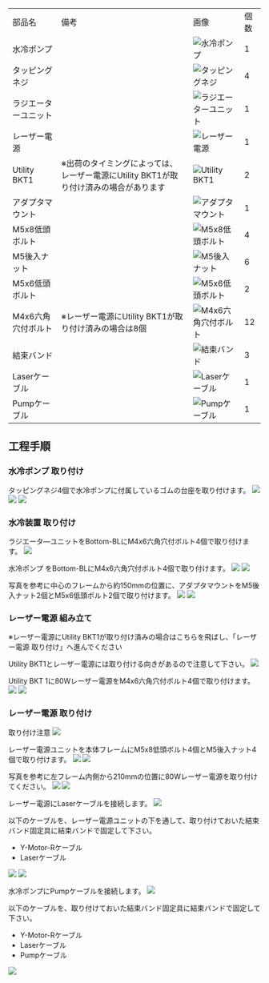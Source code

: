 <table class="packing-list">
    <tbody>
        <tr>
            <td>部品名</td>
            <td>備考</td>
            <td class="packing-img">画像</td>
            <td>個数</td>
        </tr>
        <tr>
            <td>水冷ポンプ</td>
            <td></td>
            <td><img src="./images/packing/210.jpg" alt="水冷ポンプ"/></td>
            <td>1</td>
        </tr>
        <tr>
            <td>タッピングネジ</td>
            <td></td>
            <td><img src="./images/packing/TappingScrew.jpg" alt="タッピングネジ"/></td>
            <td>4</td>
        </tr>
        <tr>
            <td>ラジエーターユニット</td>
            <td></td>
            <td><img src="./images/packing/088.jpg" alt="ラジエーターユニット"/></td>
            <td>1</td>
        </tr>
        <tr>
            <td>レーザー電源</td>
            <td></td>
            <td><img src="./images/packing/PowerForLaser.jpg" alt="レーザー電源"/></td>
            <td>1</td>
        </tr>
        <tr>
            <td>Utility BKT1</td>
            <td>※出荷のタイミングによっては、レーザー電源にUtility BKT1が取り付け済みの場合があります</td>
            <td><img src="./images/packing/UtilityBKT1.jpg" alt="Utility BKT1"/></td>
            <td>2</td>
        </tr>
        <tr>
            <td>アダプタマウント</td>
            <td></td>
            <td><img src="./images/packing/アダプターマウント.jpg" alt="アダプタマウント"/></td>
            <td>1</td>
        </tr>
        <tr>
            <td>M5x8低頭ボルト</td>
            <td></td>
            <td><img src="./images/packing/145.jpg" alt="M5x8低頭ボルト"/></td>
            <td>4</td>
        </tr>
        <tr>
            <td>M5後入ナット</td>
            <td></td>
            <td><img src="./images/packing/139.jpg" alt="M5後入ナット"/></td>
            <td>6</td>
        </tr>
        <tr>
            <td>M5x6低頭ボルト</td>
            <td></td>
            <td><img src="./images/packing/143.jpg" alt="M5x6低頭ボルト"></td>
            <td>2</td>
        </tr>
        <tr>
            <td>M4x6六角穴付ボルト</td>
            <td>※レーザー電源にUtility BKT1が取り付け済みの場合は8個</td>
            <td><img src="./images/packing/133.jpg" alt="M4x6六角穴付ボルト"/></td>
            <td>12</td>
        </tr>
        <tr>
            <td>結束バンド</td>
            <td></td>
            <td><img src="./images/packing/120.jpg" alt="結束バンド"></td>
            <td>3</td>
        </tr>
        <tr>
            <td>Laserケーブル</td>
            <td></td>
            <td><img src="./images/packing/175.jpg" alt="Laserケーブル"/></td>
            <td>1</td>
        </tr>
        <tr>
            <td>Pumpケーブル</td>
            <td></td>
            <td><img src="./images/packing/Pump-Cable.jpg" alt="Pumpケーブル"/></td>
            <td>1</td>
        </tr>
    </tbody>
</table>

## 工程手順

### 水冷ポンプ 取り付け
タッピングネジ4個で水冷ポンプに付属しているゴムの台座を取り付けます。
<img src="./images/020/008.jpg"/>
<img src="./images/020/009.jpg"/>
<img src="./images/020/010.jpg"/>

### 水冷装置 取り付け
ラジエータ―ユニットをBottom-BLにM4x6六角穴付ボルト4個で取り付けます。
<img src="./images/020/IMG_1967.jpg"/>

水冷ポンプ をBottom-BLにM4x6六角穴付ボルト4個で取り付けます。
<img src="./images/020/IMG_1975.jpg"/>
<img src="./images/020/IMG_1976.jpg"/>

写真を参考に中心のフレームから約150mmの位置に、アダプタマウントをM5後入ナット2個とM5x6低頭ボルト2個で取り付けます。
<img src="./images/020/IMG_1977.jpg"/>
<img src="./images/020/IMG_1979.jpg"/>

### レーザー電源 組み立て
※レーザー電源にUtility BKT1が取り付け済みの場合はこちらを飛ばし、「レーザー電源 取り付け」へ進んでください

Utility BKT1とレーザー電源には取り付ける向きがあるので注意して下さい。
<img src="./images/020/014.jpg"/>

Utility BKT 1に80Wレーザー電源をM4x6六角穴付ボルト4個で取り付けます。
<img src="./images/020/015.jpg"/>
<img src="./images/020/016.jpg"/>

### レーザー電源 取り付け
取り付け注意
<img src="./images/020/000.jpg"/>

レーザー電源ユニットを本体フレームにM5x8低頭ボルト4個とM5後入ナット4個で取り付けます。
<img src="./images/020/IMG_1971.jpg"/>
<img src="./images/020/IMG_1972.jpg"/>

写真を参考に左フレーム内側から210mmの位置に80Wレーザー電源を取り付けてください。
<img src="./images/020/IMG_1973.jpg"/>
<img src="./images/020/IMG_1981.jpg"/>

レーザー電源にLaserケーブルを接続します。
<img src="./images/020/IMG_1986.jpg"/>

以下のケーブルを、レーザー電源ユニットの下を通して、取り付けておいた結束バンド固定具に結束バンドで固定して下さい。
- Y-Motor-Rケーブル
- Laserケーブル
<img src="./images/020/IMG_1987.jpg"/>
<img src="./images/020/IMG_1989.jpg"/>

水冷ポンプにPumpケーブルを接続します。
<img src="./images/020/IMG_1990.jpg"/>

以下のケーブルを、取り付けておいた結束バンド固定具に結束バンドで固定して下さい。
- Y-Motor-Rケーブル
- Laserケーブル
- Pumpケーブル
<img src="./images/020/IMG_1992.jpg"/>
